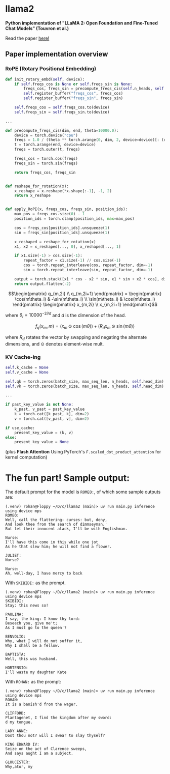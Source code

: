 # llama2
**Python implementation of "LLaMA 2: Open Foundation and Fine-Tuned Chat Models" (Touvron et al.)**

Read the paper [here!](https://arxiv.org/abs/2307.09288)

## Paper implementation overview

### RoPE (Rotary Positional Embedding)
```Python
def init_rotary_embd(self, device):
    if self.freqs_cos is None or self.freqs_sin is None:
        freqs_cos, freqs_sin = precompute_freqs_cis(self.n_heads, self.max_seq_len)
        self.register_buffer("freqs_cos", freqs_cos)
        self.register_buffer("freqs_sin", freqs_sin)

    self.freqs_cos = self.freqs_cos.to(device)
    self.freqs_sin = self.freqs_sin.to(device)

...

def precompute_freqs_cis(dim, end, theta=10000.0):
    device = torch.device("cpu")
    freqs = 1.0 / (theta ** torch.arange(0, dim, 2, device=device)[: (dim // 2)].float() / dim)
    t = torch.arange(end, device=device)
    freqs = torch.outer(t, freqs)

    freqs_cos = torch.cos(freqs)
    freqs_sin = torch.sin(freqs)

    return freqs_cos, freqs_sin


def reshape_for_rotation(x):
    x_reshape = x.reshape(*x.shape[:-1], -1, 2)
    return x_reshape


def apply_RoPE(x, freqs_cos, freqs_sin, position_ids):
    max_pos = freqs_cos.size(0) - 1
    position_ids = torch.clamp(position_ids, max=max_pos)

    cos = freqs_cos[position_ids].unsqueeze(1)
    sin = freqs_sin[position_ids].unsqueeze(1)

    x_reshaped = reshape_for_rotation(x)
    x1, x2 = x_reshaped[..., 0], x_reshaped[..., 1]

    if x1.size(-1) > cos.size(-1):
        repeat_factor = x1.size(-1) // cos.size(-1)
        cos = torch.repeat_interleave(cos, repeat_factor, dim=-1)
        sin = torch.repeat_interleave(sin, repeat_factor, dim=-1)

    output = torch.stack([x1 * cos - x2 * sin, x1 * sin + x2 * cos], dim=-1)
    return output.flatten(-2)
```

```math
\begin{pmatrix}
q_{m,2i} \\
q_{m,2i+1}
\end{pmatrix}
=
\begin{pmatrix}
\cos(m\theta_i) & -\sin(m\theta_i) \\
\sin(m\theta_i) & \cos(m\theta_i)
\end{pmatrix}
\begin{pmatrix}
x_{m,2i} \\
x_{m,2i+1}
\end{pmatrix}
```

where $\theta_i = 10000^{-2i/d}$ and $d$ is the dimension of the head.

```math
f_q(x_m, m) = (x_m \odot \cos(m\theta)) + (R_d x_m \odot \sin(m\theta))
```

where $R_d$ rotates the vector by swapping and negating the alternate dimensions, and $\odot$ denotes element-wise mult.


### KV Cache-ing
```Python
self.k_cache = None
self.v_cache = None

self.qk = torch.zeros(batch_size, max_seq_len, n_heads, self.head_dim)
self.vk = torch.zeros(batch_size, max_seq_len, n_heads, self.head_dim)

...

if past_key_value is not None:
    k_past, v_past = past_key_value
    k = torch.cat([k_past, k], dim=2)
    v = torch.cat([v_past, v], dim=2)

if use_cache:
    present_key_value = (k, v)
else:
    present_key_value = None
```

(plus **Flash Attention** Using PyTorch's `F.scaled_dot_product_attention` for kernel computation)


# The fun part! Sample output:
The default prompt for the model is `ROMEO:`, of which some sample outputs are:
```
(.venv) rohan@Floppy ~/D/c/llama2 (main)> uv run main.py inference
using device mps
ROMEO:
Well, call the flattering- curses: but, deny,
And look thee from the search of dimmseyman.'
But let their innocent alack, I'll be with Englishman.

Nurse:
I'll have this come in this while one jot
As he that slew him; he will not find a flower.

JULIET:
Nurse?

Nurse:
Ah, well-day, I have mercy to back
```

With `SKIBIDI:` as the prompt.
```
(.venv) rohan@Floppy ~/D/c/llama2 (main)> uv run main.py inference
using device mps
SKIBIDI:
Stay: this news so!

PAULINA:
I say, the king: I know thy lord:
Beseech you, give me't;
As I must go to the queen'?

BENVOLIO:
Why, what I will do not suffer it,
Why I shall be a fellow.

BAPTISTA:
Well, this was husband.

HORTENSIO:
I'll waste my daughter Kate
```

With `ROHAN:` as the prompt:
```
(.venv) rohan@Floppy ~/D/c/llama2 (main)> uv run main.py inference
using device mps
ROHAN:
It is a banish'd from the wager.

CLIFFORD:
Plantagenet, I find the kingdom after my sword:
d my tongue.

LADY ANNE:
Dost thou not? will I swear to slay thyself?

KING EDWARD IV:
Seize on the act of Clarence sweeps,
And says aught I am a subject.

GLOUCESTER:
Why,ator, my
```
